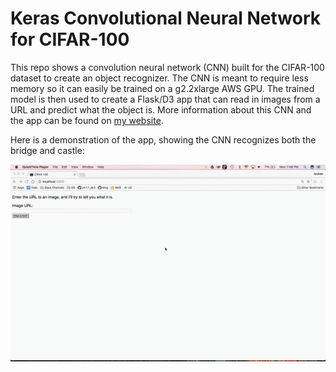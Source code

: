 # Keras Convolutional Neural Network for CIFAR-100

This repo shows a convolution neural network (CNN) built for the CIFAR-100 dataset to create an object recognizer.  The CNN is meant to require less memory so it can easily be trained on a g2.2xlarge AWS GPU.  The trained model is then used to create a Flask/D3 app that can read in images from a URL and predict what the object is.  More information about this CNN and the app can be found on [my website](https://andrewkruger.github.io/projects/2017-08-05-keras-convolutional-neural-network-for-cifar-100).

Here is a demonstration of the app, showing the CNN recognizes both the bridge and castle:

<p align="center">
<img src="https://raw.githubusercontent.com/andrewkruger/cifar100_CNN/master/app/app.gif">
</p>


